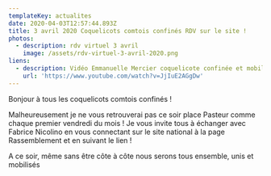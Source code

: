 ```yaml
---
templateKey: actualites
date: 2020-04-03T12:57:44.893Z
title: 3 avril 2020 Coquelicots comtois confinés RDV sur le site !
photos:
  - description: rdv virtuel 3 avril
    image: /assets/rdv-virtuel-3-avril-2020.png
liens:
  - description: Vidéo Emmanuelle Mercier coquelicote confinée et mobilisée !
    url: 'https://www.youtube.com/watch?v=JjIuE2AGgDw'
---
```

Bonjour à tous les coquelicots comtois confinés !

Malheureusement je ne vous retrouverai pas ce soir place Pasteur comme chaque premier vendredi du mois ! Je vous invite tous à échanger avec Fabrice Nicolino en vous connectant sur le site national à la page Rassemblement et en suivant le lien !

A ce soir, même sans être côte à côte nous serons tous ensemble, unis et mobilisés
